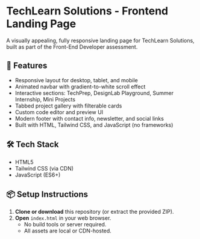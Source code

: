 # TechLearn Solutions - Frontend Landing Page

A visually appealing, fully responsive landing page for TechLearn Solutions, built as part of the Front-End Developer assessment.

## 🚀 Features
- Responsive layout for desktop, tablet, and mobile
- Animated navbar with gradient-to-white scroll effect
- Interactive sections: TechPrep, DesignLab Playground, Summer Internship, Mini Projects
- Tabbed project gallery with filterable cards
- Custom code editor and preview UI
- Modern footer with contact info, newsletter, and social links
- Built with HTML, Tailwind CSS, and JavaScript (no frameworks)

## 🛠️ Tech Stack
- HTML5
- Tailwind CSS (via CDN)
- JavaScript (ES6+)

## 📦 Setup Instructions
1. **Clone or download** this repository (or extract the provided ZIP).
2. **Open** `index.html` in your web browser.
   - No build tools or server required.
   - All assets are local or CDN-hosted.



